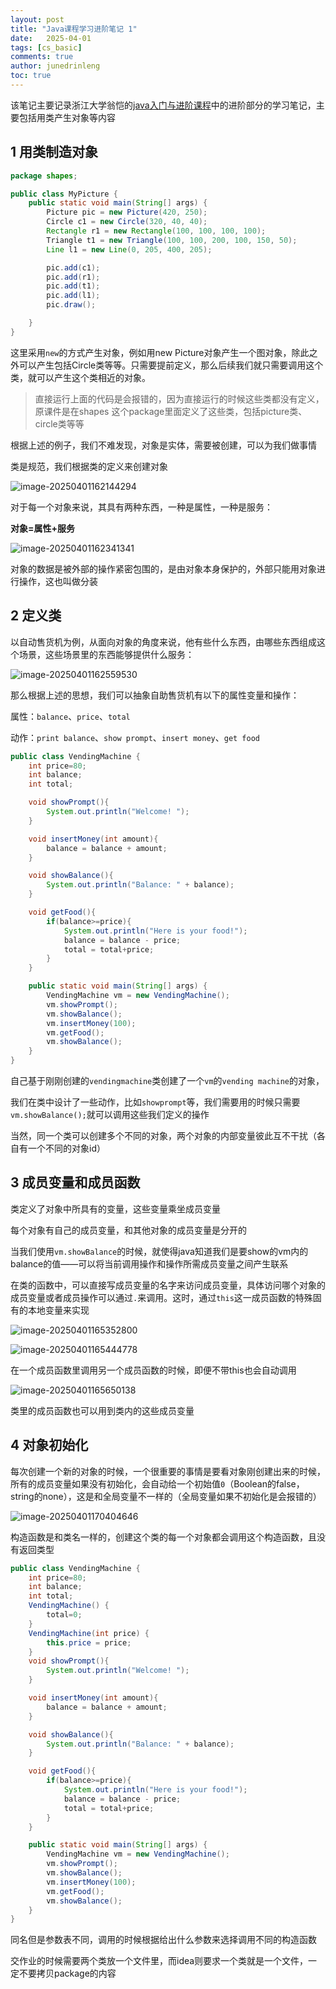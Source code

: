 ```yaml
---
layout: post
title: "Java课程学习进阶笔记 1"
date:   2025-04-01
tags: [cs_basic]
comments: true
author: junedrinleng
toc: true
---
```


该笔记主要记录浙江大学翁恺的[java入门与进阶课程](https://www.bilibili.com/video/BV1wL411L7A3?p=3)中的进阶部分的学习笔记，主要包括用类产生对象等内容
<!-- more -->

## 1 用类制造对象

~~~Java
package shapes;

public class MyPicture {
    public static void main(String[] args) {
        Picture pic = new Picture(420, 250);
        Circle c1 = new Circle(320, 40, 40);
        Rectangle r1 = new Rectangle(100, 100, 100, 100);
        Triangle t1 = new Triangle(100, 100, 200, 100, 150, 50);
        Line l1 = new Line(0, 205, 400, 205);

        pic.add(c1);
        pic.add(r1);
        pic.add(t1);
        pic.add(l1);
        pic.draw();

    }
}

~~~

这里采用`new`的方式产生对象，例如用new Picture对象产生一个图对象，除此之外可以产生包括Circle类等等。只需要提前定义，那么后续我们就只需要调用这个类，就可以产生这个类相近的对象。

> 直接运行上面的代码是会报错的，因为直接运行的时候这些类都没有定义，原课件是在shapes 这个package里面定义了这些类，包括picture类、circle类等等

根据上述的例子，我们不难发现，对象是实体，需要被创建，可以为我们做事情

类是规范，我们根据类的定义来创建对象

![image-20250401162144294](https://raw.githubusercontent.com/JuneDrinleng/JuneDrinleng.github.io/main/img/2025-04-01-java_notes_advanced_1/image-20250401162144294.png)

对于每一个对象来说，其具有两种东西，一种是属性，一种是服务：

**对象=属性+服务**

![image-20250401162341341](https://raw.githubusercontent.com/JuneDrinleng/JuneDrinleng.github.io/main/img/2025-04-01-java_notes_advanced_1/image-20250401162341341.png)

对象的数据是被外部的操作紧密包围的，是由对象本身保护的，外部只能用对象进行操作，这也叫做分装

## 2 定义类

以自动售货机为例，从面向对象的角度来说，他有些什么东西，由哪些东西组成这个场景，这些场景里的东西能够提供什么服务：

![image-20250401162559530](https://raw.githubusercontent.com/JuneDrinleng/JuneDrinleng.github.io/main/img/2025-04-01-java_notes_advanced_1/image-20250401162559530.png)

那么根据上述的思想，我们可以抽象自助售货机有以下的属性变量和操作：

属性：`balance`、`price`、`total`

动作：`print balance`、`show prompt`、`insert money`、`get food`

~~~java
public class VendingMachine {
    int price=80;
    int balance;
    int total;

    void showPrompt(){
        System.out.println("Welcome! ");
    }

    void insertMoney(int amount){
        balance = balance + amount;
    }

    void showBalance(){
        System.out.println("Balance: " + balance);
    }

    void getFood(){
        if(balance>=price){
            System.out.println("Here is your food!");
            balance = balance - price;
            total = total+price;
        }
    }

    public static void main(String[] args) {
        VendingMachine vm = new VendingMachine();
        vm.showPrompt();
        vm.showBalance();
        vm.insertMoney(100);
        vm.getFood();
        vm.showBalance();
    }
}

~~~

自己基于刚刚创建的`vendingmachine`类创建了一个`vm`的`vending machine`的对象，

我们在类中设计了一些动作，比如`showprompt`等，我们需要用的时候只需要`vm.showBalance();`就可以调用这些我们定义的操作

当然，同一个类可以创建多个不同的对象，两个对象的内部变量彼此互不干扰（各自有一个不同的对象id）

## 3 成员变量和成员函数

类定义了对象中所具有的变量，这些变量乘坐成员变量

每个对象有自己的成员变量，和其他对象的成员变量是分开的

当我们使用`vm.showBalance`的时候，就使得java知道我们是要show的vm内的balance的值——可以将当前调用操作和操作所需成员变量之间产生联系

在类的函数中，可以直接写成员变量的名字来访问成员变量，具体访问哪个对象的成员变量或者成员操作可以通过`.`来调用。这时，通过`this`这一成员函数的特殊固有的本地变量来实现

![image-20250401165352800](https://raw.githubusercontent.com/JuneDrinleng/JuneDrinleng.github.io/main/img/2025-04-01-java_notes_advanced_1/image-20250401165352800.png)

![image-20250401165444778](https://raw.githubusercontent.com/JuneDrinleng/JuneDrinleng.github.io/main/img/2025-04-01-java_notes_advanced_1/image-20250401165444778.png)

在一个成员函数里调用另一个成员函数的时候，即便不带this也会自动调用

![image-20250401165650138](https://raw.githubusercontent.com/JuneDrinleng/JuneDrinleng.github.io/main/img/2025-04-01-java_notes_advanced_1/image-20250401165650138.png)

类里的成员函数也可以用到类内的这些成员变量

## 4 对象初始化

每次创建一个新的对象的时候，一个很重要的事情是要看对象刚创建出来的时候，所有的成员变量如果没有初始化，会自动给一个初始值`0`（Boolean的false，string的none），这是和全局变量不一样的（全局变量如果不初始化是会报错的）

![image-20250401170404646](https://raw.githubusercontent.com/JuneDrinleng/JuneDrinleng.github.io/main/img/2025-04-01-java_notes_advanced_1/image-20250401170404646.png)

构造函数是和类名一样的，创建这个类的每一个对象都会调用这个构造函数，且没有返回类型

~~~java
public class VendingMachine {
    int price=80;
    int balance;
    int total;
    VendingMachine() {
        total=0;
    }
    VendingMachine(int price) {
        this.price = price;
    }
    void showPrompt(){
        System.out.println("Welcome! ");
    }

    void insertMoney(int amount){
        balance = balance + amount;
    }

    void showBalance(){
        System.out.println("Balance: " + balance);
    }

    void getFood(){
        if(balance>=price){
            System.out.println("Here is your food!");
            balance = balance - price;
            total = total+price;
        }
    }

    public static void main(String[] args) {
        VendingMachine vm = new VendingMachine();
        vm.showPrompt();
        vm.showBalance();
        vm.insertMoney(100);
        vm.getFood();
        vm.showBalance();
    }
}

~~~

同名但是参数表不同，调用的时候根据给出什么参数来选择调用不同的构造函数

交作业的时候需要两个类放一个文件里，而idea则要求一个类就是一个文件，一定不要拷贝package的内容